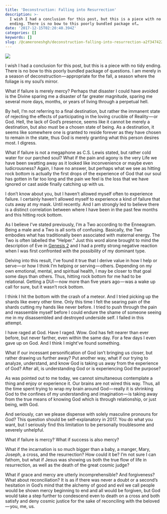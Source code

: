 ```yaml
---
title: 'Deconstruction: Falling into Resurrection'
description: >-
  I wish I had a conclusion for this post, but this is a piece with no tidy
  ending. There is no bow to this poorly bundled package of…
date: '2017-12-15T02:20:40.394Z'
categories: []
keywords: []
slug: /@cameroneshgh/deconstruction-falling-into-resurrection-a2f347422618
---
```


![](https://cdn-images-1.medium.com/max/1200/1*rE9b5BhDLFxozP1mvKzeQQ.jpeg)

I wish I had a conclusion for this post, but this is a piece with no tidy ending. There is no bow to this poorly bundled package of questions. I am merely in a season of deconstruction — appropriate for the fall, a season where the foliage is my soul’s mirror.

What if failure is merely mercy? Perhaps that disaster I could have avoided is the Divine sparing me a disaster of far greater magnitude, sparing me several more days, months, or years of living through a perpetual hell.

By hell, I’m not referring to a final destination, but rather the immanent state of rejecting the effects of participating in the loving crucible of Reality — or God. Hell, the lack of God’s presence, seems like it cannot be merely a destination, but also must be a chosen state of being. As a destination, it seems like somewhere one is granted to reside forever as they have chosen to remain in the state, thus God is merely granting what this person desires most. I digress.

What if failure is not a megaphone as C.S. Lewis stated, but rather cold water for our parched soul? What if the pain and agony is the very Life we have been swatting away as it looked like inconvenience or maybe even ludicrousness? Again, I have no answer, but perhaps what we see as hitting rock bottom is actually the first drops of the experience of God that our soul has gotten in far too long and the pain we feel is the loss that we have ignored or cast aside finally catching up with us.

I don’t know about you, but I haven’t allowed myself often to experience failure. I certainly haven’t allowed myself to experience a kind of failure that cuts away at my mask. Until recently. And I am strongly led to believe there is a distinct correlation between where I have been in the past few months and this hitting rock bottom.

As I believe I’ve stated previously, I’m a Two according to the Enneagram. Being a male and a Two is all sorts of confusing. Basically, the Two embodies what has traditionally been associated with maternal energy. The Two is often labelled the “Helper.” Just this word alone brought to mind the description of Eve in [Genesis 2](https://www.biblegateway.com/passage/?search=Genesis+2&version=ESV) and I had a pretty strong negative reaction when I was first confronted with the possibility of my dominant type.

Delving into this result, I’ve found it true that I derive value in how I help or serve — or how I think I’m helping or serving — others. Depending on my own emotional, mental, and spiritual health, I may be closer to that goal some days than others. Thus, hitting rock bottom for me had to be relational. Getting a DUI — now more than five years ago — was a wake up call for sure, but it wasn’t rock bottom.

I think I hit the bottom with the crash of a meteor. And I tried picking up the shards like every other time. Only this time I felt the searing pain of the shards cutting my hands like never before. I tried to push through the pain and reassemble myself before I could endure the shame of someone seeing me in my disassembled and destroyed underside self. I failed in this attempt.

I have raged at God. Have I raged. Wow. God has felt nearer than ever before, but never farther, even within the same day. For a few days I even gave up on God. And I think I might’ve found something.

What if our incessant personification of God isn’t bringing us closer, but rather drawing us further away? Put another way, what if our trying to analyze, understand, and know God is taking us away from the experience of God? After all, is understanding God or is experiencing God the purpose?

As was pointed out to me today, we cannot simultaneous contemplate a thing and enjoy or experience it. Our brains are not wired this way. Thus, all the time spent trying to wrap my brain around God — really it is shrinking God to the confines of my understanding and imagination — is taking away from the true means of knowing God which is through relationship, or just being, _with_ God.

And seriously, can we please dispense with solely masculine pronouns for God? This question should be self-explanatory in 2017. You do what you want, but I seriously find this limitation to be personally troublesome and severely unhelpful.

What if failure is mercy? What if success is also mercy?

What if the incarnation is so much bigger than a baby, a manger, Mary, Joseph, a cross, and the resurrection? How could it be? I’m not sure I can fathom, but what if Jesus was showing us both the true flow of life in resurrection, as well as the death of the great cosmic judge?

What if grace and mercy are utterly incomprehensible? And forgiveness? What about reconciliation? It is as if there was never a doubt or a second’s hesitation in God’s mind that the alchemy of good and evil we call people would be shown mercy beginning to end and all would be forgiven, but God would take a step further to condescend even to death on a cross and both satisfy and deny cosmic justice for the sake of reconciling with the beloved — you, me, us.